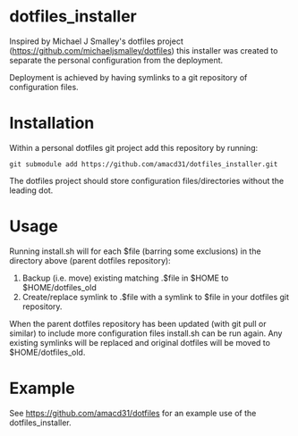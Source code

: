dotfiles_installer
==================
Inspired by Michael J Smalley's dotfiles project
(https://github.com/michaeljsmalley/dotfiles)
this installer was created to separate the personal
configuration from the deployment.

Deployment is achieved by having symlinks to a git
repository of configuration files.


Installation
============

Within a personal dotfiles git project add this repository by running:

    git submodule add https://github.com/amacd31/dotfiles_installer.git
    
The dotfiles project should store configuration files/directories without the leading dot.


Usage
=====

Running install.sh will for each $file (barring some exclusions) in the directory above (parent dotfiles repository):

1. Backup (i.e. move) existing matching .$file in $HOME to $HOME/dotfiles_old
1. Create/replace symlink to .$file with a symlink to $file in your dotfiles git repository.

When the parent dotfiles repository has been updated (with git pull or similar) to include more configuration files install.sh can be run again.
Any existing symlinks will be replaced and original dotfiles will be moved to $HOME/dotfiles_old.


Example
=======

See https://github.com/amacd31/dotfiles for an example use of the dotfiles_installer.

